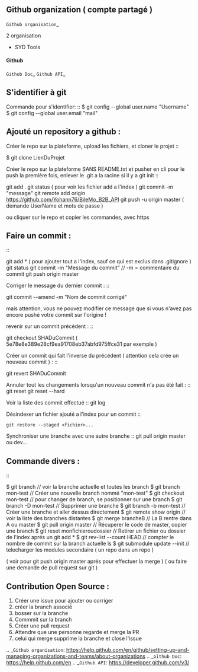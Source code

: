 
## Github organization ( compte partagé )

`Github organisation`_

2 organisation
- SYD Tools

#### Github

`Github Doc`_
`Github API`_

S'identifier à git
-------------------

Commande pour s'identifier:
::
     $ git config --global user.name "Username"
     $ git config --global user.email "mail"

Ajouté un repository a github :
-------------------

Créer le repo sur la plateforme, upload les fichiers, et cloner le projet
::

   $ git clone LienDuProjet

Créer le repo sur la plateforme SANS README.txt et pusher en cli
pour le push la première fois, enlever le .git a la racine si il y a
git init
::

   git add .
   git status ( pour voir les fichier add a l'index )
   git commit -m "message"
   git remote add origin https://github.com/Yohann76/BileMo_B2B_API
   git push -u origin master ( demande UserName et mots de passe )

ou cliquer sur le repo et copier les commandes, avec https


Faire un commit :
-------------------
::

   git add * ( pour ajouter tout a l'index, sauf ce qui est exclus dans .gitignore )
   git status
   git commit -m "Message du commit"  // -m = commentaire du commit
   git push origin master

Corriger le message du dernier commit :
::

   git commit --amend -m "Nom de commit corrigé"

mais attention, vous ne pouvez modifier ce message que si vous n'avez pas encore pushé votre commit sur l'origine !

revenir sur un commit précédent  :
::

   git checkout SHADuCommit ( 5e78e8e389e28cf9ea91708eb37abfd975ffce31 par exemple )

Créer un commit qui fait l'inverse du précédent ( attention cela crée un nouveau commit )  :
::

   git revert SHADuCommit

Annuler tout les changements lorsqu'un nouveau commit n'a pas été fait :
::
   git reset
   git reset --hard‌


Voir la liste des commit effectué
::
   git log

Désindexer un fichier ajouté a l'index pour un commit
::

    git restore --staged <fichier>...

Synchroniser une branche avec une autre branche
::
   git pull origin master ou dev...


Commande divers :
-------------------
::

   $ git branch // voir la branche actuelle et toutes les branch
   $ git branch mon-test // Créer une nouvelle branch nommé "mon-test"
   $ git checkout mon-test // pour changer de branch, se positionner sur une branch
   $ git branch -D mon-test // Supprimer une branche
   $ git branch -b mon-test // Créer une branche et aller dessus directement
   $ git remote show origin // voir la liste des branches distantes
   $ git merge brancheB // La B rentre dans A ou master
   $ git pull origin master // Récuperer le code de master, copier une branch
   $ git reset monfichieroudossier // Retirer un fichier ou dossier de l'index aprés un git add *
   $ git rev-list --count HEAD // compter le nombre de commit sur la branch actuelle ls
   $ git submodule update --init // telecharger les modules secondaire ( un repo dans un repo )

( voir pour git push origin master aprés pour effectuer la merge )
( ou faire une demande de pull request sur git )

Contribution Open Source :
-------------------
1. Créer une issue pour ajouter ou corriger
2. créer la branch associé
3. bosser sur la branche
4. Commmit sur la branch
5. Créer une pull request
6. Attendre que une personne regarde et merge la PR
7. celui qui merge supprime la branche et close l'issue


.. _`Github organisation`: https://help.github.com/en/github/setting-up-and-managing-organizations-and-teams/about-organizations
.. _`Github Doc`: https://help.github.com/en
.. _`Github API`: https://developer.github.com/v3/
